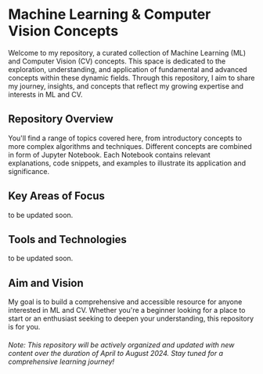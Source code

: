 # Machine Learning & Computer Vision Concepts

Welcome to my repository, a curated collection of Machine Learning (ML) and Computer Vision (CV) concepts. This space is dedicated to the exploration, understanding, and application of fundamental and advanced concepts within these dynamic fields. Through this repository, I aim to share my journey, insights, and concepts that reflect my growing expertise and interests in ML and CV.

## Repository Overview

You'll find a range of topics covered here, from introductory concepts to more complex algorithms and techniques. Different concepts are combined in form of Jupyter Notebook. Each Notebook contains relevant explanations, code snippets, and examples to illustrate its application and significance.

## Key Areas of Focus

to be updated soon.

## Tools and Technologies

to be updated soon.

## Aim and Vision

My goal is to build a comprehensive and accessible resource for anyone interested in ML and CV. Whether you're a beginner looking for a place to start or an enthusiast seeking to deepen your understanding, this repository is for you.


###### Note: This repository will be actively organized and updated with new content over the duration of April to August 2024. Stay tuned for a comprehensive learning journey!
